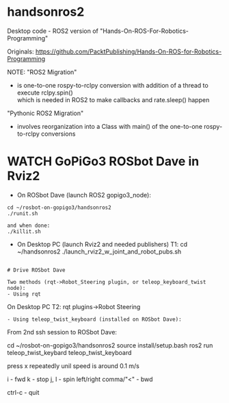 # handsonros2
Desktop code - ROS2 version of "Hands-On-ROS-For-Robotics-Programming"

Originals: https://github.com/PacktPublishing/Hands-On-ROS-for-Robotics-Programming


NOTE: "ROS2 Migration" 
- is one-to-one rospy-to-rclpy conversion
  with addition of a thread to execute rclpy.spin()  
  which is needed in ROS2 to make callbacks and rate.sleep() happen
  
"Pythonic ROS2 Migration"
- involves reorganization into a Class with main()
  of the one-to-one rospy-to-rclpy conversions


# WATCH GoPiGo3 ROSbot Dave in Rviz2

- On ROSbot Dave (launch ROS2 gopigo3_node):
```
cd ~/rosbot-on-gopigo3/handsonros2
./runit.sh

and when done:
./killit.sh
```

- On Desktop PC (launch Rviz2 and needed publishers)
T1: 
cd ~/handsonros2
./launch_rviz2_w_joint_and_robot_pubs.sh
```

# Drive ROSbot Dave

Two methods (rqt->Robot_Steering plugin, or teleop_keyboard_twist node):
- Using rqt 
```
On Desktop PC T2:
rqt
   plugins->Robot Steering
```
- Using teleop_twist_keyboard (installed on ROSbot Dave):
```
From 2nd ssh session to ROSbot Dave:

cd ~/rosbot-on-gopigo3/handsonros2
source install/setup.bash
ros2 run teleop_twist_keybard teleop_twist_keyboard

press x repeatedly unil speed is around 0.1 m/s

i         - fwd
k         - stop
j, l      - spin left/right
comma/"<" - bwd

ctrl-c    - quit
```

